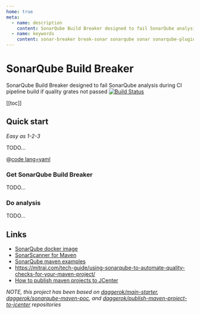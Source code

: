 ```yaml
---
home: true
meta:
  - name: description
    content: SonarQube Build Breaker designed to fail SonarQube analysis during CI pipeline build if quality grates not passed https://travis-ci.org/daggerok/sonar-quality-gates-build-breaker.svg?branch=master)](https://travis-ci.org/daggerok/sonar-quality-gates-build-breaker
  - name: keywords
    content: sonar-breaker break-sonar sonarqube sonar sonarqube-plugin sonarqube-scanner sonar-scanner sonar-plugin sonar-maven-plugin github-pages github-tags https://travis-ci.org/daggerok/sonar-quality-gates-build-breaker.svg?branch=master)](https://travis-ci.org/daggerok/sonar-quality-gates-build-breaker daggerok/sonar-quality-gates-build-breaker sonar-quality-gates-build-breaker 
---
```


# SonarQube Build Breaker 
SonarQube Build Breaker designed to fail SonarQube analysis during CI pipeline build if quality grates not passed [![Build Status](https://travis-ci.org/daggerok/sonar-quality-gates-build-breaker.svg?branch=master)](https://travis-ci.org/daggerok/sonar-quality-gates-build-breaker)

[[toc]]

<!--

## Table of content

* [Quick start](#Quick start)
  * [Get SonarQube Build Breaker](#Get-SonarQube-Build-Breaker)
  * [Do analysis](#Do-analysis)
* [Links](#links)

-->

## Quick start

_Easy as 1-2-3_

TODO...

@[code lang=yaml](@/../docker/docker-compose.yaml)

### Get SonarQube Build Breaker

TODO...

### Do analysis

TODO...

## Links

* [SonarQube docker image](https://hub.docker.com/_/sonarqube/)
* [SonarScanner for Maven](https://docs.sonarqube.org/latest/analysis/scan/sonarscanner-for-maven/)
* [SonarQube maven examples](https://github.com/SonarSource/sonar-scanning-examples/tree/master/sonarqube-scanner-maven)
* https://mitrai.com/tech-guide/using-sonarqube-to-automate-quality-checks-for-your-maven-project/
* [How to publish maven projects to JCenter](https://github.com/daggerok/publish-maven-project-to-jcenter)

_NOTE, this project has been based on 
[daggerok/main-starter](https://github.com/daggerok/main-starter/tree/maven-java),
[daggerok/sonarqube-maven-poc](https://github.com/daggerok/sonarqube-maven-poc), and
[daggerok/publish-maven-project-to-jcenter](https://github.com/daggerok/publish-maven-project-to-jcenter)
repositories_
